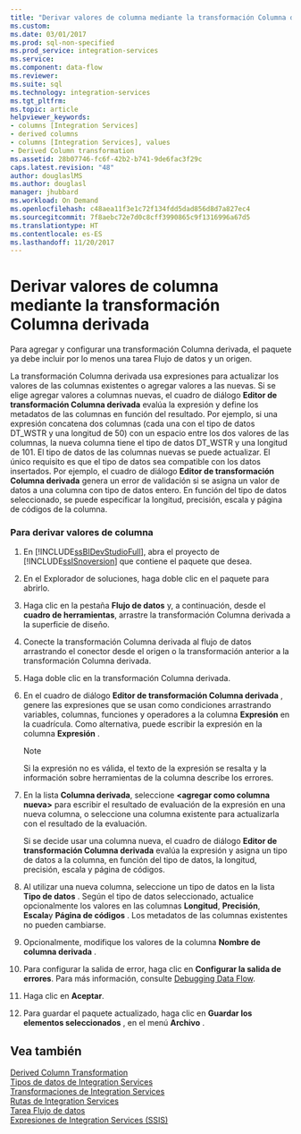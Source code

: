 ```yaml
---
title: "Derivar valores de columna mediante la transformación Columna derivada | Microsoft Docs"
ms.custom: 
ms.date: 03/01/2017
ms.prod: sql-non-specified
ms.prod_service: integration-services
ms.service: 
ms.component: data-flow
ms.reviewer: 
ms.suite: sql
ms.technology: integration-services
ms.tgt_pltfrm: 
ms.topic: article
helpviewer_keywords:
- columns [Integration Services]
- derived columns
- columns [Integration Services], values
- Derived Column transformation
ms.assetid: 28b07746-fc6f-42b2-b741-9de6fac3f29c
caps.latest.revision: "48"
author: douglaslMS
ms.author: douglasl
manager: jhubbard
ms.workload: On Demand
ms.openlocfilehash: c48aea11f3e1c72f134fdd5dad856d8d7a827ec4
ms.sourcegitcommit: 7f8aebc72e7d0c8cff3990865c9f1316996a67d5
ms.translationtype: HT
ms.contentlocale: es-ES
ms.lasthandoff: 11/20/2017
---
```

# <a name="derive-column-values-by-using-the-derived-column-transformation"></a>Derivar valores de columna mediante la transformación Columna derivada
  Para agregar y configurar una transformación Columna derivada, el paquete ya debe incluir por lo menos una tarea Flujo de datos y un origen.  
  
 La transformación Columna derivada usa expresiones para actualizar los valores de las columnas existentes o agregar valores a las nuevas. Si se elige agregar valores a columnas nuevas, el cuadro de diálogo **Editor de transformación Columna derivada** evalúa la expresión y define los metadatos de las columnas en función del resultado. Por ejemplo, si una expresión concatena dos columnas (cada una con el tipo de datos DT_WSTR y una longitud de 50) con un espacio entre los dos valores de las columnas, la nueva columna tiene el tipo de datos DT_WSTR y una longitud de 101. El tipo de datos de las columnas nuevas se puede actualizar. El único requisito es que el tipo de datos sea compatible con los datos insertados. Por ejemplo, el cuadro de diálogo **Editor de transformación Columna derivada** genera un error de validación si se asigna un valor de datos a una columna con tipo de datos entero. En función del tipo de datos seleccionado, se puede especificar la longitud, precisión, escala y página de códigos de la columna.  
  
### <a name="to-derive-column-values"></a>Para derivar valores de columna  
  
1.  En [!INCLUDE[ssBIDevStudioFull](../../../includes/ssbidevstudiofull-md.md)], abra el proyecto de [!INCLUDE[ssISnoversion](../../../includes/ssisnoversion-md.md)] que contiene el paquete que desea.  
  
2.  En el Explorador de soluciones, haga doble clic en el paquete para abrirlo.  
  
3.  Haga clic en la pestaña **Flujo de datos** y, a continuación, desde el **cuadro de herramientas**, arrastre la transformación Columna derivada a la superficie de diseño.  
  
4.  Conecte la transformación Columna derivada al flujo de datos arrastrando el conector desde el origen o la transformación anterior a la transformación Columna derivada.  
  
5.  Haga doble clic en la transformación Columna derivada.  
  
6.  En el cuadro de diálogo **Editor de transformación Columna derivada** , genere las expresiones que se usan como condiciones arrastrando variables, columnas, funciones y operadores a la columna **Expresión** en la cuadrícula. Como alternativa, puede escribir la expresión en la columna **Expresión** .  
  
    > [!NOTE]  
    >  Si la expresión no es válida, el texto de la expresión se resalta y la información sobre herramientas de la columna describe los errores.  
  
7.  En la lista **Columna derivada**, seleccione **\<agregar como columna nueva>** para escribir el resultado de evaluación de la expresión en una nueva columna, o seleccione una columna existente para actualizarla con el resultado de la evaluación.  
  
     Si se decide usar una columna nueva, el cuadro de diálogo **Editor de transformación Columna derivada** evalúa la expresión y asigna un tipo de datos a la columna, en función del tipo de datos, la longitud, precisión, escala y página de códigos.  
  
8.  Al utilizar una nueva columna, seleccione un tipo de datos en la lista **Tipo de datos** . Según el tipo de datos seleccionado, actualice opcionalmente los valores en las columnas **Longitud**, **Precisión**, **Escala**y **Página de códigos** . Los metadatos de las columnas existentes no pueden cambiarse.  
  
9. Opcionalmente, modifique los valores de la columna **Nombre de columna derivada** .  
  
10. Para configurar la salida de error, haga clic en **Configurar la salida de errores**. Para más información, consulte [Debugging Data Flow](../../../integration-services/troubleshooting/debugging-data-flow.md).  
  
11. Haga clic en **Aceptar**.  
  
12. Para guardar el paquete actualizado, haga clic en **Guardar los elementos seleccionados** , en el menú **Archivo** .  
  
## <a name="see-also"></a>Vea también  
 [Derived Column Transformation](../../../integration-services/data-flow/transformations/derived-column-transformation.md)   
 [Tipos de datos de Integration Services](../../../integration-services/data-flow/integration-services-data-types.md)   
 [Transformaciones de Integration Services](../../../integration-services/data-flow/transformations/integration-services-transformations.md)   
 [Rutas de Integration Services](../../../integration-services/data-flow/integration-services-paths.md)   
 [Tarea Flujo de datos](../../../integration-services/control-flow/data-flow-task.md)   
 [Expresiones de Integration Services &#40;SSIS&#41;](../../../integration-services/expressions/integration-services-ssis-expressions.md)  
  
  
